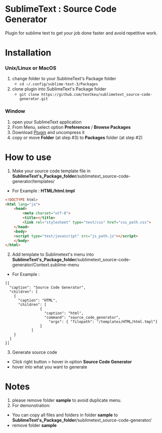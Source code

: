 # SublimeText : Source Code Generator

Plugin for sublime text to get your job done faster and avoid repetitive work.

# Installation 
### Unix/Linux or MacOS
1. change folder to your SublimeText's Package folder
    - `cd ~/.config/sublime-text-3/Packages`
2. clone plugin into SublimeText's Package folder
    - `git clone https://github.com/textkeu/sublimetext_source-code-generator.git`
### Window
1. open your SublimeText application
2. From Menu, select option **Preferences** / **Browse Packages**
3. Download [Plugin](https://github.com/textkeu/sublimetext_source-code-generator) and uncompress it
4. copy or move **Folder** (at step #3) to **Packages** folder (at step #2)

# How to use
1. Make your source code template file in **SublimeText's_Package_folder**/sublimetext_source-code-generator/templates/
* For Example :  **HTML/html.tmpl**
```html
<!DOCTYPE html>
<html lang="ja">
    <head>
        <meta charset="utf-8">
        <title></title>
        <link rel="stylesheet" type="text/css" href="css_path.css">
    </head>
    <body>
    <script type="text/javascript" src="js_path.js"></script>
    </body>
</html>

```

2. Add template to Sublimetext's menu into **SublimeText's_Package_folder**/sublimetext_source-code-generator/Context.sublime-menu
* For Example :  
````
[{
  "caption": "Source Code Generator",
  "children": [
    {
      "caption": "HTML",
      "children": [
                {
                  "caption": "html",
                  "command": "source_code_generator",
                    "args": { "filepath": "/templates/HTML/html.tmpl"}
                }
            ]
    }
  ]
}]

````
3. Generate source code
* Click right button > hover in option **Source Code Generator**
* hover into what you want to generate

# Notes
1. please remove folder **sample** to avoid duplicate menu.
2. For demonstration: 
* You can copy all files and folders in folder **sample** to  **SublimeText's_Package_folder**/sublimetext_source-code-generator/
* remove folder **sample**